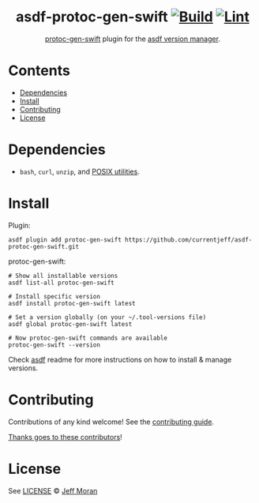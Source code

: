 <div align="center">

# asdf-protoc-gen-swift [![Build](https://github.com/currentjeff/asdf-protoc-gen-swift/actions/workflows/build.yml/badge.svg)](https://github.com/currentjeff/asdf-protoc-gen-swift/actions/workflows/build.yml) [![Lint](https://github.com/currentjeff/asdf-protoc-gen-swift/actions/workflows/lint.yml/badge.svg)](https://github.com/currentjeff/asdf-protoc-gen-swift/actions/workflows/lint.yml)

[protoc-gen-swift](https://github.com/apple/swift-protobuf/blob/main/Documentation/PLUGIN.md) plugin for the [asdf version manager](https://asdf-vm.com).

</div>

# Contents

- [Dependencies](#dependencies)
- [Install](#install)
- [Contributing](#contributing)
- [License](#license)

# Dependencies

- `bash`, `curl`, `unzip`, and [POSIX utilities](https://pubs.opengroup.org/onlinepubs/9699919799/idx/utilities.html).

# Install

Plugin:

```shell
asdf plugin add protoc-gen-swift https://github.com/currentjeff/asdf-protoc-gen-swift.git
```

protoc-gen-swift:

```shell
# Show all installable versions
asdf list-all protoc-gen-swift

# Install specific version
asdf install protoc-gen-swift latest

# Set a version globally (on your ~/.tool-versions file)
asdf global protoc-gen-swift latest

# Now protoc-gen-swift commands are available
protoc-gen-swift --version
```

Check [asdf](https://github.com/asdf-vm/asdf) readme for more instructions on how to
install & manage versions.

# Contributing

Contributions of any kind welcome! See the [contributing guide](contributing.md).

[Thanks goes to these contributors](https://github.com/currentjeff/asdf-protoc-gen-swift/graphs/contributors)!

# License

See [LICENSE](LICENSE) © [Jeff Moran](https://github.com/currentjeff/)
